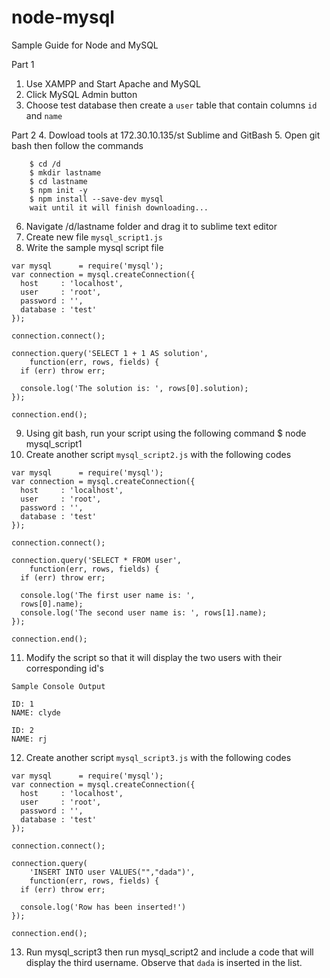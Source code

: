 # node-mysql
Sample Guide for Node and MySQL

Part 1
1. Use XAMPP and Start Apache and MySQL
2. Click MySQL Admin button
3. Choose test database then create a `user` table that contain columns `id` and `name`

Part 2
4. Dowload tools at 172.30.10.135/st
   Sublime and GitBash
5. Open git bash then follow the commands

```
	$ cd /d
	$ mkdir lastname
	$ cd lastname
	$ npm init -y
	$ npm install --save-dev mysql
	wait until it will finish downloading...
```

6. Navigate /d/lastname folder and drag it to sublime text editor
7. Create new file `mysql_script1.js`
8. Write the sample mysql script file

```
var mysql      = require('mysql');
var connection = mysql.createConnection({
  host     : 'localhost',
  user     : 'root',
  password : '',
  database : 'test'
});
 
connection.connect();
 
connection.query('SELECT 1 + 1 AS solution', 
	function(err, rows, fields) {
  if (err) throw err;
 
  console.log('The solution is: ', rows[0].solution);
});
 
connection.end();
```

9. Using git bash, run your script using the following command
	$ node mysql_script1
10. Create another script `mysql_script2.js` with the following codes

```
var mysql      = require('mysql');
var connection = mysql.createConnection({
  host     : 'localhost',
  user     : 'root',
  password : '',
  database : 'test'
});
 
connection.connect();
 
connection.query('SELECT * FROM user', 
	function(err, rows, fields) {
  if (err) throw err;
 
  console.log('The first user name is: ', 
  rows[0].name);
  console.log('The second user name is: ', rows[1].name);
});
 
connection.end();
```

11. Modify the script so that it will display the two users with their corresponding id's

```
Sample Console Output

ID: 1
NAME: clyde

ID: 2
NAME: rj

```

12. Create another script `mysql_script3.js` with the following codes

```
var mysql      = require('mysql');
var connection = mysql.createConnection({
  host     : 'localhost',
  user     : 'root',
  password : '',
  database : 'test'
});
 
connection.connect();
 
connection.query(
	'INSERT INTO user VALUES("","dada")', 
	function(err, rows, fields) {
  if (err) throw err;
 
  console.log('Row has been inserted!')
});
 
connection.end();
```

13. Run mysql_script3 then run mysql_script2 and include a code that will display the third username. Observe that `dada` is inserted in the list.

